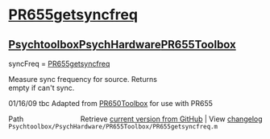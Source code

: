 # [PR655getsyncfreq](PR655getsyncfreq)
## [Psychtoolbox](Psychtoolbox)[PsychHardware](PsychHardware)[PR655Toolbox](PR655Toolbox)

syncFreq = [PR655getsyncfreq](PR655getsyncfreq)  
  
Measure sync frequency for source.  Returns  
empty if can't sync.  
  
01/16/09    tbc   Adapted from [PR650Toolbox](PR650Toolbox) for use with PR655  
  




<div class="code_header" style="text-align:right;">
  <span style="float:left;">Path&nbsp;&nbsp;</span> <span class="counter">Retrieve <a href=
  "https://raw.github.com/Psychtoolbox-3/Psychtoolbox-3/beta/Psychtoolbox/PsychHardware/PR655Toolbox/PR655getsyncfreq.m">current version from GitHub</a> | View <a href=
  "https://github.com/Psychtoolbox-3/Psychtoolbox-3/commits/beta/Psychtoolbox/PsychHardware/PR655Toolbox/PR655getsyncfreq.m">changelog</a></span>
</div>
<div class="code">
  <code>Psychtoolbox/PsychHardware/PR655Toolbox/PR655getsyncfreq.m</code>
</div>


